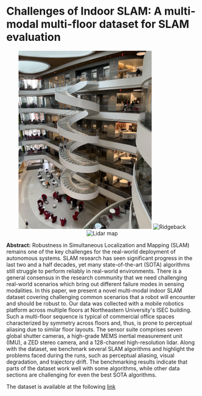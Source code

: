 # Challenges of Indoor SLAM: A multi-modal multi-floor dataset for SLAM evaluation

<p align="center">
  <img src="ISEC_Atrium2.jpeg" width="350" alt="ISEC Atrium">
  <img src="https://github.com/neufieldrobotics/NUFR-M3F/blob/main/Ridgeback.jpg" width="350" alt="Ridgeback">
  <img src="https://github.com/neufieldrobotics/NUFR-M3F/blob/main/lidar_map.png" width="350" alt="Lidar map">
</p>

<b>Abstract:</b> Robustness in Simultaneous Localization and Mapping (SLAM) remains one of the key challenges for the real-world deployment of autonomous systems. SLAM research has seen significant progress in the last two and a half decades, yet many state-of-the-art (SOTA) algorithms still struggle to perform reliably in real-world environments. There is a general consensus in the research community that we need challenging real-world scenarios which bring out different failure modes in sensing modalities. In this paper, we present a novel multi-modal indoor SLAM dataset covering challenging common scenarios that a robot will encounter and should be robust to. Our data was collected with a mobile robotics platform across multiple floors at Northeastern University's ISEC building. Such a multi-floor sequence is typical of commercial office spaces characterized by symmetry across floors and, thus, is prone to perceptual aliasing due to similar floor layouts. The sensor suite comprises seven global shutter cameras, a high-grade MEMS inertial measurement unit (IMU), a ZED stereo camera, and a 128-channel high-resolution lidar. Along with the dataset, we benchmark several SLAM algorithms and highlight the problems faced during the runs, such as perceptual aliasing, visual degradation, and trajectory drift. The benchmarking results indicate that parts of the dataset work well with some algorithms, while other data sections are challenging for even the best SOTA algorithms.

The dataset is available at the following [link](https://drive.google.com/drive/u/0/folders/1pLYTbjHxf9Q_S2exgxMLeT770NQDUMmA)

